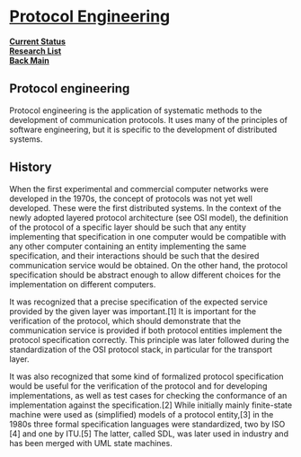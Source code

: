 # **[Protocol Engineering](https://en.wikipedia.org/wiki/Protocol_engineering)**

**[Current Status](../../../../development/status/weekly/current_status.md)**\
**[Research List](../../../research_list.md)**\
**[Back Main](../../../../README.md)**

## Protocol engineering

Protocol engineering is the application of systematic methods to the development of communication protocols. It uses many of the principles of software engineering, but it is specific to the development of distributed systems.

## History

When the first experimental and commercial computer networks were developed in the 1970s, the concept of protocols was not yet well developed. These were the first distributed systems. In the context of the newly adopted layered protocol architecture (see OSI model), the definition of the protocol of a specific layer should be such that any entity implementing that specification in one computer would be compatible with any other computer containing an entity implementing the same specification, and their interactions should be such that the desired communication service would be obtained. On the other hand, the protocol specification should be abstract enough to allow different choices for the implementation on different computers.

It was recognized that a precise specification of the expected service provided by the given layer was important.[1] It is important for the verification of the protocol, which should demonstrate that the communication service is provided if both protocol entities implement the protocol specification correctly. This principle was later followed during the standardization of the OSI protocol stack, in particular for the transport layer.

It was also recognized that some kind of formalized protocol specification would be useful for the verification of the protocol and for developing implementations, as well as test cases for checking the conformance of an implementation against the specification.[2] While initially mainly finite-state machine were used as (simplified) models of a protocol entity,[3] in the 1980s three formal specification languages were standardized, two by ISO [4] and one by ITU.[5] The latter, called SDL, was later used in industry and has been merged with UML state machines.
